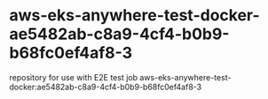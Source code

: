 # aws-eks-anywhere-test-docker-ae5482ab-c8a9-4cf4-b0b9-b68fc0ef4af8-3
repository for use with E2E test job aws-eks-anywhere-test-docker:ae5482ab-c8a9-4cf4-b0b9-b68fc0ef4af8-3
